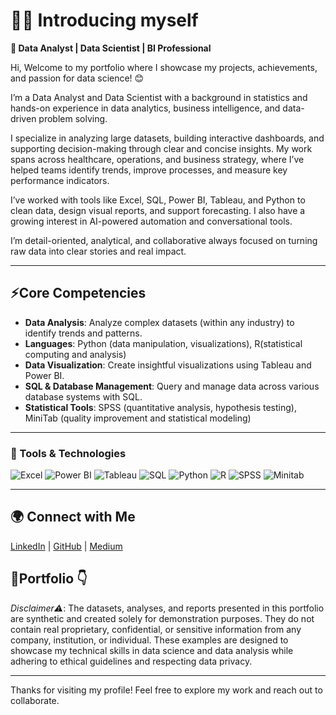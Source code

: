 # 🙋‍♂️ Introducing myself

**🌟 Data Analyst | Data Scientist | BI Professional**

Hi, Welcome to my portfolio where I showcase my projects, achievements, and passion for data science! 😊


I’m a Data Analyst and Data Scientist with a background in statistics and hands-on experience in data analytics, business intelligence, and data-driven problem solving.

I specialize in analyzing large datasets, building interactive dashboards, and supporting decision-making through clear and concise insights. My work spans across healthcare, operations, and business strategy, where I’ve helped teams identify trends, improve processes, and measure key performance indicators.

I’ve worked with tools like Excel, SQL, Power BI, Tableau, and Python to clean data, design visual reports, and support forecasting. I also have a growing interest in AI-powered automation and conversational tools.

I’m detail-oriented, analytical, and collaborative always focused on turning raw data into clear stories and real impact.

---
## ⚡Core Competencies

- **Data Analysis**: Analyze complex datasets (within any industry) to identify trends and patterns.
- **Languages**: Python (data manipulation, visualizations), R(statistical computing and analysis)
- **Data Visualization**: Create insightful visualizations using Tableau and Power BI.
- **SQL & Database Management**: Query and manage data across various database systems with SQL.
- **Statistical Tools**: SPSS (quantitative analysis, hypothesis testing), MiniTab (quality improvement and statistical modeling)

---
### 🔧 Tools & Technologies

![Excel](https://img.shields.io/badge/Excel-217346?style=for-the-badge&logo=microsoft-excel&logoColor=white)
![Power BI](https://img.shields.io/badge/PowerBI-F2C811?style=for-the-badge&logo=powerbi&logoColor=black)
![Tableau](https://img.shields.io/badge/Tableau-E97627?style=for-the-badge&logo=tableau&logoColor=white)
![SQL](https://img.shields.io/badge/SQL-336791?style=for-the-badge&logo=mysql&logoColor=white)
![Python](https://img.shields.io/badge/Python-3776AB?style=for-the-badge&logo=python&logoColor=white)
![R](https://img.shields.io/badge/R-276DC3?style=for-the-badge&logo=r&logoColor=white)
![SPSS](https://img.shields.io/badge/SPSS-0033A0?style=for-the-badge&logo=IBM&logoColor=white)
![Minitab](https://img.shields.io/badge/Minitab-00853E?style=for-the-badge&logoColor=white)

---
## 🌍 Connect with Me
[LinkedIn](http://www.linkedin.com/in/festus-ijabani-159585293) | [GitHub](https://github.com/I-Festus) | [Medium](https://medium.com/@ijabanifestus01)

## 💼Portfolio 👇

*Disclaimer⚠️*: The datasets, analyses, and reports presented in this portfolio are synthetic and created solely for demonstration purposes. They do not contain real proprietary, confidential, or sensitive information from any company, institution, or individual. These examples are designed to showcase my technical skills in data science and data analysis while adhering to ethical guidelines and respecting data privacy.

---

Thanks for visiting my profile! Feel free to explore my work and reach out to collaborate.
